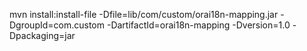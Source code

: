 mvn install:install-file -Dfile=lib/com/custom/orai18n-mapping.jar -DgroupId=com.custom -DartifactId=orai18n-mapping -Dversion=1.0 -Dpackaging=jar
